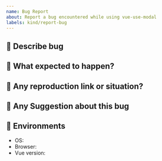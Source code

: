 ```yaml
---
name: Bug Report
about: Report a bug encountered while using vue-use-modal
labels: kind/report-bug
---
```


## 📌 Describe bug

## 📌 What expected to happen?

## 📌 Any reproduction link or situation?

## 📌 Any Suggestion about this bug

## 📌 Environments

- OS:
- Browser:
- Vue version:

